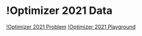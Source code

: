 # !Optimizer 2021 Data
[!Optimizer 2021 Problem](http://optimizer.math.sharif.edu/Optimizer2021.pdf)
[!Optimizer 2021 Playground](https://quera.ir/contest/add_to_contest/0EKk3VjVD16XfrC/)